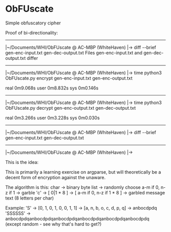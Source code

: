# ObFUscate
Simple obfuscatory cipher

Proof of bi-directionality:
________________________________________________________________________________
|~/Documents/WHI/ObFUscate @ AC-MBP (WhiteHaven)
|-> diff --brief gen-enc-input.txt gen-dec-output.txt 
Files gen-enc-input.txt and gen-dec-output.txt differ

________________________________________________________________________________
|~/Documents/WHI/ObFUscate @ AC-MBP (WhiteHaven)
|-> time python3 ObFUscate.py encrypt gen-enc-input.txt gen-enc-output.txt

real	0m9.068s
user	0m8.832s
sys	0m0.146s

________________________________________________________________________________
|~/Documents/WHI/ObFUscate @ AC-MBP (WhiteHaven)
|-> time python3 ObFUscate.py decrypt gen-enc-output.txt gen-dec-output.txt

real	0m3.266s
user	0m3.228s
sys	0m0.030s

________________________________________________________________________________
|~/Documents/WHI/ObFUscate @ AC-MBP (WhiteHaven)
|-> diff --brief gen-enc-input.txt gen-dec-output.txt 

________________________________________________________________________________
|~/Documents/WHI/ObFUscate @ AC-MBP (WhiteHaven)
|-> 

This is the idea:

This is primarily a learning exercise on argparse, but will theoretically be a decent form of encryption against the unaware.

The algorithm is this:
char -> binary byte list -> randomly choose a-m if 0, n-z if 1 -> garble
'c' -> [ 0|1 * 8 ] -> [ a-m if 0, n-z if 1 * 8 ] -> garbled message text (8 letters per char)

Example:
'S' -> [0, 1, 0, 1, 0, 0, 1, 1] -> [a, n, b, o, c, d, p, q] -> anbocdpdq
'SSSSSS' -> anbocdpdqanbocdpdqanbocdpdqanbocdpdqanbocdpdqanbocdpdq (except random - see why that's hard to get?)